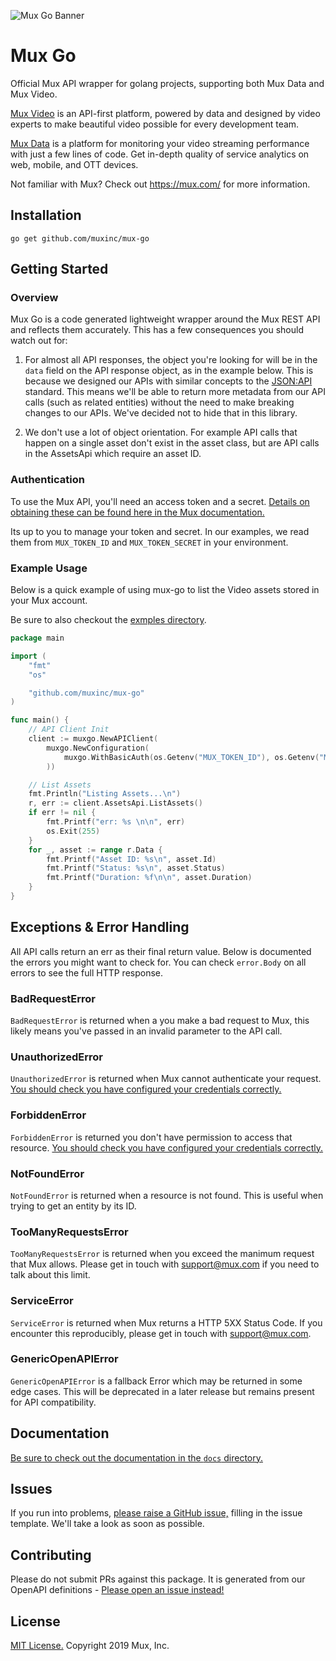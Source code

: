 ![Mux Go Banner](https://banner.mux.dev/?image=go)

# Mux Go

Official Mux API wrapper for golang projects, supporting both Mux Data and Mux Video.

[Mux Video](https://mux.com/video) is an API-first platform, powered by data and designed by video experts to make beautiful video possible for every development team.

[Mux Data](https://mux.com/data) is a platform for monitoring your video streaming performance with just a few lines of code. Get in-depth quality of service analytics on web, mobile, and OTT devices.

Not familiar with Mux? Check out https://mux.com/ for more information.

## Installation

```
go get github.com/muxinc/mux-go
```

## Getting Started

### Overview

Mux Go is a code generated lightweight wrapper around the Mux REST API and reflects them accurately. This has a few consequences you should watch out for:

1) For almost all API responses, the object you're looking for will be in the `data` field on the API response object, as in the example below. This is because we designed our APIs with similar concepts to the [JSON:API](https://jsonapi.org/) standard. This means we'll be able to return more metadata from our API calls (such as related entities) without the need to make breaking changes to our APIs. We've decided not to hide that in this library.

2) We don't use a lot of object orientation. For example API calls that happen on a single asset don't exist in the asset class, but are API calls in the AssetsApi which require an asset ID.

### Authentication

To use the Mux API, you'll need an access token and a secret. [Details on obtaining these can be found here in the Mux documentation.](https://docs.mux.com/docs#section-1-get-an-api-access-token)

Its up to you to manage your token and secret. In our examples, we read them from `MUX_TOKEN_ID` and `MUX_TOKEN_SECRET` in your environment.

### Example Usage

Below is a quick example of using mux-go to list the Video assets stored in your Mux account.

Be sure to also checkout the [exmples directory](examples/).

```go
package main

import (
	"fmt"
	"os"

	"github.com/muxinc/mux-go"
)

func main() {
	// API Client Init
	client := muxgo.NewAPIClient(
		muxgo.NewConfiguration(
			muxgo.WithBasicAuth(os.Getenv("MUX_TOKEN_ID"), os.Getenv("MUX_TOKEN_SECRET")),
		))

	// List Assets
	fmt.Println("Listing Assets...\n")
	r, err := client.AssetsApi.ListAssets()
	if err != nil {
		fmt.Printf("err: %s \n\n", err)
		os.Exit(255)
	}
	for _, asset := range r.Data {
		fmt.Printf("Asset ID: %s\n", asset.Id)
		fmt.Printf("Status: %s\n", asset.Status)
		fmt.Printf("Duration: %f\n\n", asset.Duration)
	}
}
```

## Exceptions & Error Handling

All API calls return an err as their final return value. Below is documented the errors you might want to check for. You can check `error.Body` on all errors to see the full HTTP response.

### BadRequestError

`BadRequestError` is returned when a you make a bad request to Mux, this likely means you've passed in an invalid parameter to the API call. 

### UnauthorizedError

`UnauthorizedError` is returned when Mux cannot authenticate your request. [You should check you have configured your credentials correctly.](#authentication)

### ForbiddenError

`ForbiddenError` is returned you don't have permission to access that resource. [You should check you have configured your credentials correctly.](#authentication)

### NotFoundError

`NotFoundError` is returned when a resource is not found. This is useful when trying to get an entity by its ID.

### TooManyRequestsError

`TooManyRequestsError` is returned when you exceed the manimum request that Mux allows. Please get in touch with [support@mux.com](mailto:support@mux.com) if you need to talk about this limit.

### ServiceError

`ServiceError` is returned when Mux returns a HTTP 5XX Status Code. If you encounter this reproducibly, please get in touch with [support@mux.com](mailto:support@mux.com).

### GenericOpenAPIError

`GenericOpenAPIError` is a fallback Error which may be returned in some edge cases. This will be deprecated in a later release but remains present for API compatibility.

## Documentation

[Be sure to check out the documentation in the `docs` directory.](docs/)

## Issues

If you run into problems, [please raise a GitHub issue,](https://github.com/muxinc/mux-go/issues) filling in the issue template. We'll take a look as soon as possible.

## Contributing

Please do not submit PRs against this package. It is generated from our OpenAPI definitions - [Please open an issue instead!](https://github.com/muxinc/mux-go/issues)

## License

[MIT License.](LICENSE) Copyright 2019 Mux, Inc.
